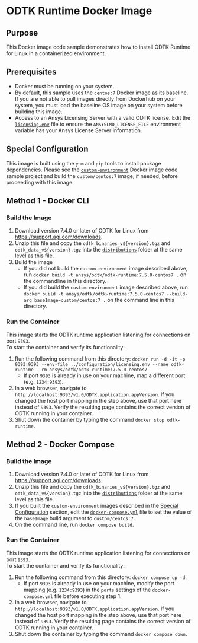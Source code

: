 # ODTK Runtime Docker Image

## Purpose
This Docker image code sample demonstrates how to install ODTK Runtime for Linux in a containerized environment.

## Prerequisites
* Docker must be running on your system.
* By default, this sample uses the `centos:7` Docker image as its baseline.  
If you are not able to pull images directly from Dockerhub on your system, 
you must load the baseline OS image on your system before building this image.
* Access to an Ansys Licensing Server with a valid ODTK license.  Edit the 
[`licensing.env`](../configuration/licensing.env) file to ensure the `ANSYSLMD_LICENSE_FILE` environment variable 
has your Ansys License Server information.

## Special Configuration
This image is built using the `yum` and `pip` tools to install package dependencies. Please see the 
[`custom-environment`](../custom-environment/README.md) Docker image code sample project and build the 
`custom/centos:7` image, if needed, before proceeding with this image.

## Method 1 - Docker CLI

### Build the Image
1. Download version 7.4.0 or later of ODTK for Linux from https://support.agi.com/downloads.
2. Unzip this file and copy the `odtk_binaries_v${version}.tgz` and `odtk_data_v${version}.tgz` into the 
[`distributions`](./distributions) folder at the same level as this file.
3. Build the image
    - If you did not build the `custom-environment` image described above, run 
    `docker build -t ansys/odtk/odtk-runtime:7.5.0-centos7 .` on the commandline in this directory.  
    - If you did build the `custom-environment` image described above, run 
    `docker build -t ansys/odtk/odtk-runtime:7.5.0-centos7 --build-arg baseImage=custom/centos:7 .` on the command line
    in this directory.

### Run the Container
This image starts the ODTK runtime application listening for connections on port `9393`.  
To start the container and verify its functionality:
1. Run the following command from this directory: 
`docker run -d -it -p 9393:9393 --env-file ../configuration/licensing.env --name odtk-runtime --rm ansys/odtk/odtk-runtime:7.5.0-centos7`
    * If port `9393` is already in use on your machine, map a different port (e.g. `1234:9393`).
2. In a web browser, navigate to `http://localhost:9393/v1.0/ODTK.application.appVersion`.  If you changed the host port 
mapping in the step above, use that port here instead of `9393`.  Verify the resulting page contains the correct version
of ODTK running in your container.
3. Shut down the container by typing the command `docker stop odtk-runtime`.

## Method 2 - Docker Compose

### Build the Image
1. Download version 7.4.0 or later of ODTK for Linux from https://support.agi.com/downloads.
2. Unzip this file and copy the `odtk_binaries_v${version}.tgz` and `odtk_data_v${version}.tgz` into the 
[`distributions`](./distributions) folder at the same level as this file.
3. If you built the `custom-environment` images described in the [Special Configuration](#special-configuration) section, 
edit the [`docker-compose.yml`](./docker-compose.yml) file to set the value of the `baseImage` build argument to 
`custom/centos:7`.
4. On the command line, run `docker compose build`.

### Run the Container
This image starts the ODTK runtime application listening for connections on port `9393`.  
To start the container and verify its functionality:
1. Run the following command from this directory: `docker compose up -d`.
    * If port `9393` is already in use on your machine, modify the port mapping (e.g. `1234:9393`) in the `ports` 
    settings of the `docker-compose.yml` file before executing step 1.
2. In a web browser, navigate to `http://localhost:9393/v1.0/ODTK.application.appVersion`.  If you changed the host port 
mapping in the step above, use that port here instead of `9393`.  Verify the resulting page contains the correct version
of ODTK running in your container.
3. Shut down the container by typing the command `docker compose down`.

